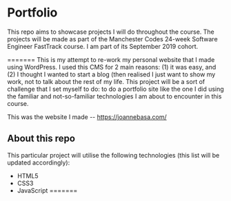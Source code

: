 # **Portfolio**
This repo aims to showcase projects I will do throughout the course. The projects will be made as part of the Manchester Codes 24-week Software Engineer FastTrack course. I am part of its September 2019 cohort.

=======
This is my attempt to re-work my personal website that I made using WordPress. I used this CMS for 2 main reasons: (1) it was easy, and (2) I thought I wanted to start a blog (then realised I just want to show my work, not to talk about the rest of my life. This project will be a sort of challenge that I set myself to do: to do a portfolio site like the one I did using the familiar and not-so-familiar technologies I am about to encounter in this course.


This was the website I made -- <https://joannebasa.com/>

## About this repo
This particular project will utilise the following technologies (this list will be updated accordingly):

* HTML5
* CSS3
* JavaScript
=======
